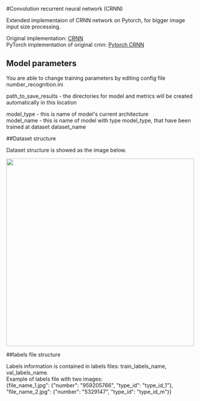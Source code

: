 #Convolution recurrent neural network (CRNN)

Extended implementaion of CRNN network on Pytorch, for bigger image input size processing.

Original implementation: [CRNN](https://github.com/bgshih/crnn)  
PyTorch implementation of original crnn: [Pytorch CRNN](https://github.com/meijieru/crnn.pytorch)

## Model parameters

You are able to change training parameters by editing config file number_recognition.ini
 
path_to_save_results - the directories for model and metrics will be created automatically in this location 

model_type - this is name of model's current architecture  
model_name - this is name of model with type model_type, that have been trained at dataset dataset_name 

##Dataset structure  

Dataset structure is showed as the image below. 

<a href="https://habrastorage.org/webt/si/8t/y4/si8ty4lqvsjlkkkq5vak5x952l8.png">
<img src="https://habrastorage.org/webt/si/8t/y4/si8ty4lqvsjlkkkq5vak5x952l8.png" width=500></a>  

##labels file structure

Labels information is contained in labels files: train_labels_name, val_labels_name.  
Example of labels file with two images:   
{file_name_1.jpg": {"number": "959205766", "type_id": "type_id_1"},  
 "file_name_2.jpg": {"number": "5329147", "type_id": "type_id_m"}}